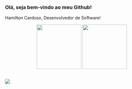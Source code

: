 ### Olá, seja bem-vindo ao meu Github!
  Hamilton Cardoso, Desenvolvedor de Software!

<div align="center">
	<img height="146em" src="https://github-readme-stats.vercel.app/api?username=hamilton-cardoso&count_private=true&include_all_commits=true&show_icons=true&theme=dark&hide_border=false&show_owner=true"/>
  <img height="146em" src="https://github-readme-stats.vercel.app/api/top-langs/?username=hamilton-cardoso&theme=dark&hide_border=false&&layout=compact"/>
</div>

##

<div align="left">
  <a href="https://www.linkedin.com/in/hamilton-cardoso-164935bb/" target="_blank"><img src="https://img.shields.io/badge/LinkedIn-0077B5? style=for-the-badge&logo=linkedin&logoColor=white" target="_blank"></a>
</div>
